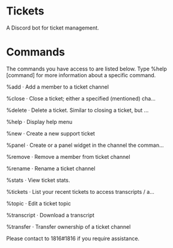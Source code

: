# Tickets
A Discord bot for ticket management.

# Commands

The commands you have access to are listed below. Type %help [command] for more information about a specific command.

%add · Add a member to a ticket channel

%close · Close a ticket; either a specified (mentioned) cha...

%delete · Delete a ticket. Similar to closing a ticket, but ...

%help · Display help menu

%new · Create a new support ticket

%panel · Create or a panel widget in the channel the comman...

%remove · Remove a member from ticket channel

%rename · Rename a ticket channel

%stats · View ticket stats.

%tickets · List your recent tickets to access transcripts / a...

%topic · Edit a ticket topic

%transcript · Download a transcript

%transfer · Transfer ownership of a ticket channel

Please contact to 1816#1816 if you require assistance.
